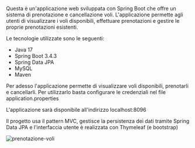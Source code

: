 Questa è un'applicazione web sviluppata con Spring Boot che offre un sistema di prenotazione e cancellazione voli.
L'applicazione permette agli utenti di visualizzare i voli disponibili, effettuare prenotazioni e gestire le proprie
prenotazioni esistenti.

Le tecnologie utilizzate sono le seguenti:
  - Java 17
  - Spring Boot 3.4.3
  - Spring Data JPA
  - MySQL
  - Maven

Per adesso l'applicazione permette di visualizzare voli disponibili,
prenotarli e cancellarli. Per utilizzarlo basta configurare le credenziali
nel file application.properties

L'applicazione sarà disponibile all'indirizzo localhost:8096

Il progetto usa il pattern MVC, gestisce la persistenza dei dati tramite
Spring Data JPA e l'interfaccia utente è realizzata con Thymeleaf (e bootstrap)

![prenotazione-voli](https://github.com/user-attachments/assets/52c3985f-2df8-4c11-b3d2-6e8d015786cc)
